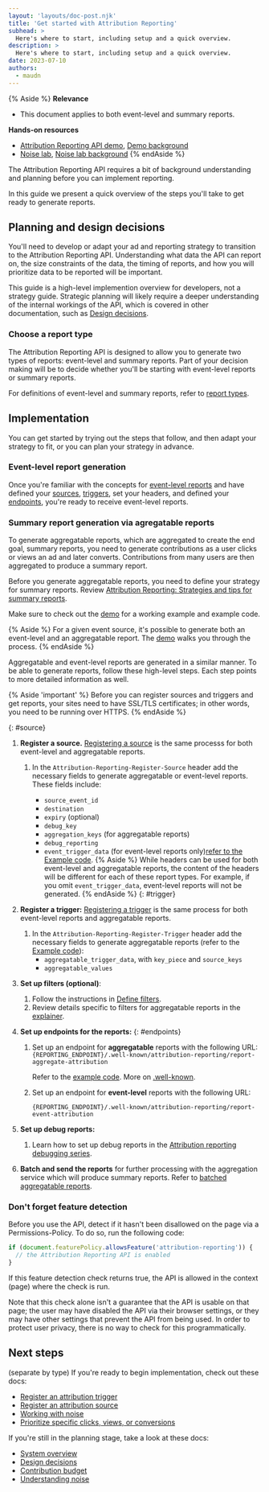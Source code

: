 ```yaml
---
layout: 'layouts/doc-post.njk'
title: 'Get started with Attribution Reporting'
subhead: >
  Here's where to start, including setup and a quick overview.
description: >
  Here's where to start, including setup and a quick overview.
date: 2023-07-10
authors:
  - maudn
---
```


<!-- from Generating aggregatable reports in https://docs.google.com/document/d/1BXchEk-UMgcr2fpjfXrQ3D8VhTR-COGYS1cwK_nyLfg/edit#heading=h.5nnh1qxxsa01 -->

{% Aside %}
<strong>Relevance</strong>

- This document applies to both event-level and summary reports.

<strong>Hands-on resources</strong>

- [Attribution Reporting API demo](https://arapi-home.web.app/), [Demo background]()
- [Noise lab](https://noise-lab.uc.r.appspot.com/?mode=simple), [Noise lab background](/docs/privacy-sandbox/summary-reports/design-decisions/#appendix)
{% endAside %}


The Attribution Reporting API requires a bit of background understanding and planning before you can implement reporting.

In this guide we present a quick overview of the steps you'll take to get ready to generate reports.
 
## Planning and design decisions

You'll need to develop or adapt your ad and reporting strategy to transition to the Attribution Reporting API. Understanding what data the API can report on, the size constraints of the data, the timing of reports, and how you will prioritize data to be reported will be important.

This guide is a high-level implemention overview for developers, not a strategy guide. Strategic planning will likely require a deeper understanding of the internal workings of the API, which is covered in other documentation, such as [Design decisions](/docs/privacy-sandbox/summary-reports/design-decisions/).

### Choose a report type

The Attribution Reporting API is designed to allow you to generate two types of reports: event-level and summary reports. Part of your decision making will be to decide whether you'll be starting with event-level reports or summary reports. 

For definitions of event-level and summary reports, refer to [report types](/docs/privacy-sandbox/report-types/design-decisions/).

<!--
It's important to note that aggregatable reports represent data that is eventually aggregated and summarized to produce summary reports. They can be thought of as an intermediate step in the generation of summary reports, which are the reports containing data that can be read by advertisers and ad techs.

### Event-level reports

Event-level reports require less preparation than aggregatable reports, and can be a good way to dive into the API. Just know that each report type serves different use cases.

Event-level reports associate an ad click or view with coarse conversion data. They are suited for:

- **Optimization**. Event-level reports help answer questions like "How can I improve my return on investment?". In particular, these reports can be used to optimize for ad placement, since a unique ID for the ad side can be made available in the reports. Event-level reports can provide training data for machine learning models.
- **Coarse reporting**, where very little information is needed about the conversion. The current limitation is 3 bits of conversion data for clicks⏤this means a conversion can be assigned one of eight categories⏤and 1 bit for views. Encoding of granular conversion-side data, such as a specific price or conversion time is not supported in event-level reports.
- **Fraud detection**. The data in some reports can be useful for ad fraud detection and analysis, by allowing you to understand patterns that can be used to identify spammy or invalid activity.

#### Event-level report concepts

- [attribution sources](/docs/privacy-sandbox/attribution-reporting/register-attribution-source)
- [attribution triggers](/docs/privacy-sandbox/attribution-reporting/register-attribution-trigger)
- request and response headers

Once you're familiar with the concepts for event-level reports and have defined your [sources](#source), [triggers](#trigger), set your headers, and defined your [endpoints](#endpoints), you're ready to receive event-level reports.

The remainder of this document discusses implementation for aggregatable report generation.

### Aggregatable reports 

Aggregatable reports are used to generate summary reports. An aggregatable report is a combination of data gathered from the ad (on a publisher's site) and conversion data (from the advertiser's site) which is generated and encrypted by the browser on a user's device before it's collected by the ad tech.

Summary reports are not tied to a specific event on the ad side. These reports provide richer, higher-fidelity conversion data than event-level reports. A combination of privacy techniques help reduce the risk of identity joining across sites.

#### Aggregatable reports - additional concepts

In addition to uderstanding source, triggers, and headers as as noted for event-level reports, for aggregatable reports you'll need few more.

While you may not need to delve into all of the details, such as exactly how [noise](/docs/privacy-sandbox/attribution-reporting/understanding-noise) is generated, a solid understanding of the basics will help you develop a plan. Knowledge of these concepts is not strictly necessary for implementation, but to understand and refine the reports generated, you'll benefit from this information.

These concepts are:

- [Contribution budget](/docs/privacy-sandbox/attribution-reporting/contribution-budget)
- [Noise](/docs/privacy-sandbox/attribution-reporting/understanding-noise)
- epsilon
-->
## Implementation

You can get started by trying out the steps that follow, and then adapt your strategy to fit, or you can plan your strategy in advance.

### Event-level report generation

Once you're familiar with the concepts for [event-level reports](/docs/privacy-sandbox/attribution-reporting/report-types) and have defined your [sources](#source), [triggers](#trigger), set your headers, and defined your [endpoints](#endpoints), you're ready to receive event-level reports.

### Summary report generation via agregatable reports

To generate aggregatable reports, which are aggregated to create the end goal, summary reports, you need to generate contributions as a user clicks or views an ad and later converts. Contributions from many users are then aggregated to produce a summary report. 

Before you generate aggregatable reports, you need to define your strategy for summary reports. Review [Attribution Reporting: Strategies and tips for summary reports](https://docs.google.com/document/d/1bU0a_njpDcRd9vDR0AJjwJjrf3Or8vAzyfuK8JZDEfo/edit#). 

Make sure to check out the [demo](https://arapi-home.web.app/) for a working example and example code.

{% Aside %}
For a given event source, it's possible to generate both an
event-level and an aggregatable report. The
[demo](https://docs.google.com/document/d/1BXchEk-UMgcr2fpjfXrQ3D8VhTR-COGYS1cwK_nyLfg/edit#heading=h.vk0ctjqbpr1g)
walks you through the process. 
{% endAside %}

Aggregatable and event-level reports are generated in a similar manner. To be able to generate reports, follow these high-level steps. Each step points to more detailed information as well.

{% Aside 'important' %}
Before you can register sources and triggers and get reports, your sites need to have SSL/TLS certificates; in other words, you need to be running over HTTPS.
{% endAside %}

{: #source}

1. **Register a source.** [Registering a source](/docs/privacy-sandbox/attribution-reporting/register-attribution-source) is the same processs for both event-level and aggregatable reports. 
    1. In the `Attribution-Reporting-Register-Source` header add the necessary fields to generate aggregatable or event-level reports. These fields include:

        - `source_event_id`
        - `destination`
        - `expiry` (optional)
        - `debug_key`
        - `aggregation_keys` (for aggregatable reports)
        - `debug_reporting`
        - `event_trigger_data` (for event-level reports only)[refer to the
        Example code](https://github.com/GoogleChromeLabs/trust-safety-demo/blob/main/attribution-reporting/functions/apps/adtech.js).
    {% Aside %}
    While headers can be used for both event-level and aggregatable reports, the content of the headers will be different for each of these report types. For example, if you omit `event_trigger_data`, event-level reports will not be generated.
    {% endAside %}
{: #trigger}
1. **Register a trigger:** [Registering a trigger](/docs/privacy-sandbox/attribution-reporting/register-attribution-trigger) is the same process for both event-level reports and aggregatable reports.
    1. In the `Attribution-Reporting-Register-Trigger` header add the
  necessary fields to generate aggregatable reports (refer to the
  [Example code](https://github.com/GoogleChromeLabs/trust-safety-demo/blob/main/attribution-reporting/functions/apps/adtech.js)):
        - `aggregatable_trigger_data`, with `key_piece` and `source_keys`       
        - `aggregatable_values`

1. **Set up filters (optional)**:
    1. Follow the instructions in
        [Define filters](/docs/privacy-sandbox/attribution-reporting/define-filters/).
    1. Review details specific to filters for aggregatable reports in
        the
        [explainer](https://github.com/WICG/attribution-reporting-api/blob/main/AGGREGATE.md).

1. **Set up endpoints for the reports:** {: #endpoints}
    1. Set up an endpoint for **aggregatable** reports with
        the following URL:
        `{REPORTING_ENDPOINT}/.well-known/attribution-reporting/report-aggregate-attribution`

        Refer to the [example code](https://github.com/GoogleChromeLabs/trust-safety-demo/blob/8f3d874b79ab0c8a15822fbcd09e94042aee7dcd/conversion-measurement/functions/apps/adtech.js#L334). More on [.well-known](https://en.wikipedia.org/wiki/Well-known_URI).

    1.  Set up an endpoint for **event-level** reports with
        the following URL:

        `{REPORTING_ENDPOINT}/.well-known/attribution-reporting/report-event-attribution`      
1. **Set up debug reports:**
    1. Learn how to set up debug reports in the
        [Attribution reporting debugging series](/docs/privacy-sandbox/attribution-reporting-debugging/).

1. **Batch and send the reports** for further processing with the aggregation service which will produce summary reports. Refer to [batched aggregatable reports](/docs/privacy-sandbox/attribution-reporting/system-overview/#batched-aggregatable-reports).

### Don't forget feature detection

Before you use the API, detect if it hasn't been disallowed on the page via a Permissions-Policy. 
To do so, run the following code:

```javascript
if (document.featurePolicy.allowsFeature('attribution-reporting')) {
  // the Attribution Reporting API is enabled
}
```

If this feature detection check returns true, the API is allowed in the context (page) where the check is run.

Note that this check alone isn't a guarantee that the API is usable on that page; the user may have disabled the API via their browser settings, or they may have other settings that prevent the API from being used. In order to protect user privacy, there is no way to check for this programmatically.


## Next steps

(separate by type)
If you're ready to begin implementation, check out these docs:
- [Register an attribution trigger](/docs/privacy-sandbox/attribution-reporting/register-attribution-trigger)
- [Register an attribution source](/docs/privacy-sandbox/attribution-reporting/register-attribution-source)
- [Working with noise](/docs/privacy-sandbox/attribution-reporting/working-with-noise/)
- [Prioritize specific clicks, views, or conversions](/docs/privacy-sandbox/attribution-reporting/change-attribution-logic/)


If you're still in the planning stage, take a look at these docs:
- [System overview](/docs/privacy-sandbox/summary-reports/system-overview/) 
- [Design decisions](/docs/privacy-sandbox/summary-reports/design-decisions/) 
- [Contribution budget](/docs/privacy-sandbox/attribution-reporting/contribution-budget/)
- [Understanding noise](/docs/privacy-sandbox/attribution-reporting/understanding-noise/) 



